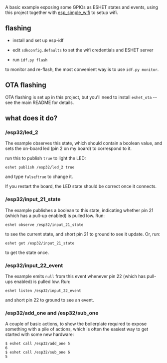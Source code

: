 A basic example exposing some GPIOs as ESHET states and events, using this
project together with
[esp_simple_wifi](https://github.com/tomjnixon/esp_simple_wifi) to setup wifi.

## flashing

- install and set up esp-idf

- edit `sdkconfig.defaults` to set the wifi credentials and ESHET server

- run `idf.py flash`

to monitor and re-flash, the most convenient way is to use `idf.py monitor`.

## OTA flashing

OTA flashing is set up in this project, but you'll need to install `eshet_ota`
-- see the main README for details.

## what does it do?

### /esp32/led_2

The example observes this state, which should contain a boolean value, and sets
the on-board led (pin 2 on my board) to correspond to it.

run this to publish `true` to light the LED:

    eshet publish /esp32/led_2 true

and type `false`/`true` to change it.

If you restart the board, the LED state should be correct once it connects.

### /esp32/input_21_state

The example publishes a boolean to this state, indicating whether pin 21 (which
has a pull-up enabled) is pulled low. Run:

    eshet observe /esp32/input_21_state

to see the current state, and short pin 21 to ground to see it update. Or, run:

    eshet get /esp32/input_21_state

to get the state once.

### /esp32/input_22_event

The example emits `null` from this event whenever pin 22 (which has pull-ups
enabled) is pulled low. Run:

    eshet listen /esp32/input_22_event

and short pin 22 to ground to see an event.

### /esp32/add_one and /esp32/sub_one

A couple of basic actions, to show the boilerplate required to expose something
with a pile of actions, which is often the easiest way to get started with some
new hardware:

    $ eshet call /esp32/add_one 5
    6
    $ eshet call /esp32/sub_one 6
    5
